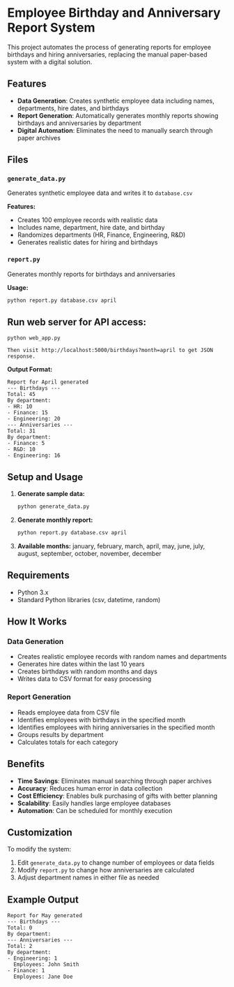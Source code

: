 # Employee Birthday and Anniversary Report System

This project automates the process of generating reports for employee birthdays and hiring anniversaries, replacing the manual paper-based system with a digital solution.

## Features

- **Data Generation**: Creates synthetic employee data including names, departments, hire dates, and birthdays
- **Report Generation**: Automatically generates monthly reports showing birthdays and anniversaries by department
- **Digital Automation**: Eliminates the need to manually search through paper archives

## Files

### `generate_data.py`
Generates synthetic employee data and writes it to `database.csv`

**Features:**
- Creates 100 employee records with realistic data
- Includes name, department, hire date, and birthday
- Randomizes departments (HR, Finance, Engineering, R&D)
- Generates realistic dates for hiring and birthdays

### `report.py`
Generates monthly reports for birthdays and anniversaries

**Usage:**
```bash
python report.py database.csv april
```
## Run web server for API access:
```
python web_app.py

Then visit http://localhost:5000/birthdays?month=april to get JSON response.
```
**Output Format:**
```
Report for April generated
--- Birthdays ---
Total: 45
By department:
- HR: 10
- Finance: 15
- Engineering: 20
--- Anniversaries ---
Total: 31
By department:
- Finance: 5
- R&D: 10
- Engineering: 16
```

## Setup and Usage

1. **Generate sample data:**
   ```bash
   python generate_data.py
   ```

2. **Generate monthly report:**
   ```bash
   python report.py database.csv april
   ```

3. **Available months:** january, february, march, april, may, june, july, august, september, october, november, december

## Requirements

- Python 3.x
- Standard Python libraries (csv, datetime, random)

## How It Works

### Data Generation
- Creates realistic employee records with random names and departments
- Generates hire dates within the last 10 years
- Creates birthdays with random months and days
- Writes data to CSV format for easy processing

### Report Generation
- Reads employee data from CSV file
- Identifies employees with birthdays in the specified month
- Identifies employees with hiring anniversaries in the specified month
- Groups results by department
- Calculates totals for each category

## Benefits

- **Time Savings**: Eliminates manual searching through paper archives
- **Accuracy**: Reduces human error in data collection
- **Cost Efficiency**: Enables bulk purchasing of gifts with better planning
- **Scalability**: Easily handles large employee databases
- **Automation**: Can be scheduled for monthly execution

## Customization

To modify the system:
1. Edit `generate_data.py` to change number of employees or data fields
2. Modify `report.py` to change how anniversaries are calculated
3. Adjust department names in either file as needed

## Example Output

```
Report for May generated
--- Birthdays ---
Total: 0
By department:
--- Anniversaries ---
Total: 2
By department:
- Engineering: 1
  Employees: John Smith
- Finance: 1
  Employees: Jane Doe
```
